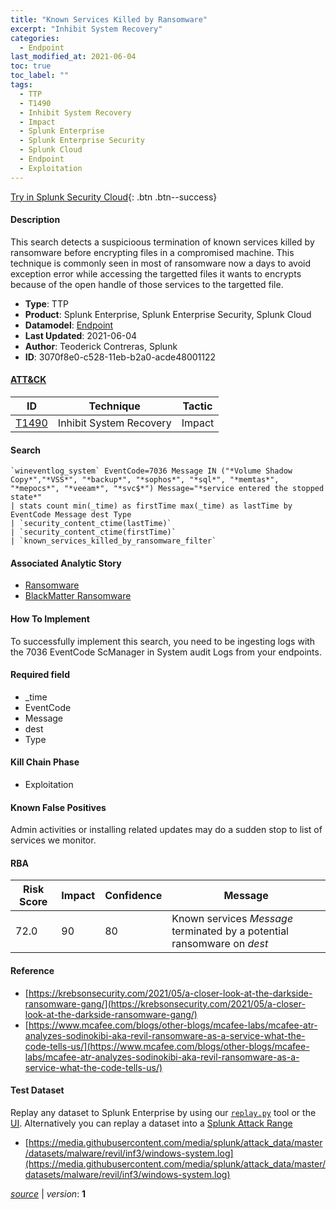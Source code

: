 ```yaml
---
title: "Known Services Killed by Ransomware"
excerpt: "Inhibit System Recovery"
categories:
  - Endpoint
last_modified_at: 2021-06-04
toc: true
toc_label: ""
tags:
  - TTP
  - T1490
  - Inhibit System Recovery
  - Impact
  - Splunk Enterprise
  - Splunk Enterprise Security
  - Splunk Cloud
  - Endpoint
  - Exploitation
---
```




[Try in Splunk Security Cloud](https://www.splunk.com/en_us/cyber-security.html){: .btn .btn--success}

#### Description

This search detects a suspicioous termination of known services killed by ransomware before encrypting files in a compromised machine. This technique is commonly seen in most of ransomware now a days to avoid exception error while accessing the targetted files it wants to encrypts because of the open handle of those services to the targetted file.

- **Type**: TTP
- **Product**: Splunk Enterprise, Splunk Enterprise Security, Splunk Cloud
- **Datamodel**: [Endpoint](https://docs.splunk.com/Documentation/CIM/latest/User/Endpoint)
- **Last Updated**: 2021-06-04
- **Author**: Teoderick Contreras, Splunk
- **ID**: 3070f8e0-c528-11eb-b2a0-acde48001122


#### [ATT&CK](https://attack.mitre.org/)

| ID          | Technique   | Tactic      |
| ----------- | ----------- | ----------- |
| [T1490](https://attack.mitre.org/techniques/T1490/) | Inhibit System Recovery | Impact |

#### Search

```
`wineventlog_system` EventCode=7036 Message IN ("*Volume Shadow Copy*","*VSS*", "*backup*", "*sophos*", "*sql*", "*memtas*", "*mepocs*", "*veeam*", "*svc$*") Message="*service entered the stopped state*" 
| stats count min(_time) as firstTime max(_time) as lastTime by EventCode Message dest Type 
| `security_content_ctime(lastTime)` 
| `security_content_ctime(firstTime)` 
| `known_services_killed_by_ransomware_filter`
```

#### Associated Analytic Story
* [Ransomware](/stories/ransomware)
* [BlackMatter Ransomware](/stories/blackmatter_ransomware)


#### How To Implement
To successfully implement this search, you need to be ingesting logs with the 7036 EventCode ScManager in System audit Logs from your endpoints.

#### Required field
* _time
* EventCode
* Message
* dest
* Type


#### Kill Chain Phase
* Exploitation


#### Known False Positives
Admin activities or installing related updates may do a sudden stop to list of services we monitor.


#### RBA

| Risk Score  | Impact      | Confidence   | Message      |
| ----------- | ----------- |--------------|--------------|
| 72.0 | 90 | 80 | Known services $Message$ terminated by a potential ransomware on $dest$ |




#### Reference

* [https://krebsonsecurity.com/2021/05/a-closer-look-at-the-darkside-ransomware-gang/](https://krebsonsecurity.com/2021/05/a-closer-look-at-the-darkside-ransomware-gang/)
* [https://www.mcafee.com/blogs/other-blogs/mcafee-labs/mcafee-atr-analyzes-sodinokibi-aka-revil-ransomware-as-a-service-what-the-code-tells-us/](https://www.mcafee.com/blogs/other-blogs/mcafee-labs/mcafee-atr-analyzes-sodinokibi-aka-revil-ransomware-as-a-service-what-the-code-tells-us/)



#### Test Dataset
Replay any dataset to Splunk Enterprise by using our [`replay.py`](https://github.com/splunk/attack_data#using-replaypy) tool or the [UI](https://github.com/splunk/attack_data#using-ui).
Alternatively you can replay a dataset into a [Splunk Attack Range](https://github.com/splunk/attack_range#replay-dumps-into-attack-range-splunk-server)

* [https://media.githubusercontent.com/media/splunk/attack_data/master/datasets/malware/revil/inf3/windows-system.log](https://media.githubusercontent.com/media/splunk/attack_data/master/datasets/malware/revil/inf3/windows-system.log)



[*source*](https://github.com/splunk/security_content/tree/develop/detections/endpoint/known_services_killed_by_ransomware.yml) \| *version*: **1**